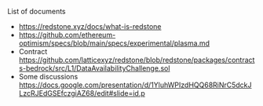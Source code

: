 List of documents
- https://redstone.xyz/docs/what-is-redstone
- https://github.com/ethereum-optimism/specs/blob/main/specs/experimental/plasma.md
- Contract https://github.com/latticexyz/redstone/blob/redstone/packages/contracts-bedrock/src/L1/DataAvailabilityChallenge.sol
- Some discussions https://docs.google.com/presentation/d/1YluhWPIzdHQQ68RiNrC5dckJLzcRJEdGSEfczgiAZ68/edit#slide=id.p
